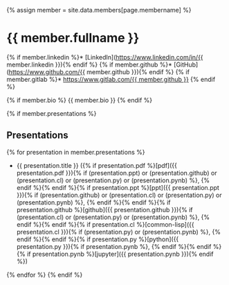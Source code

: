 {% assign member = site.data.members[page.membername] %}

# {{ member.fullname }}

{% if member.linkedin %}* [LinkedIn](https://www.linkedin.com/in/{{ member.linkedin }}){% endif %}
{% if member.github %}* [GitHub](https://www.github.com/{{ member.github }}){% endif %}
{% if member.gitlab %}* [https://www.gitlab.com/{{ member.github }}](GitLab) {% endif %}

{% if member.bio %} {{ member.bio }} {% endif %}

{% if member.presentations %}
## Presentations

{% for presentation in member.presentations %}
* {{ presentation.title }} ({% if presentation.pdf %}[pdf]({{ presentation.pdf }}){% if (presentation.ppt) or (presentation.github) or (presentation.cl) or (presentation.py) or (presentation.pynb) %}, {% endif %}{% endif %}{% if presentation.ppt %}[ppt]({{ presentation.ppt }}){% if (presentation.github) or (presentation.cl) or (presentation.py) or (presentation.pynb) %}, {% endif %}{% endif %}{% if presentation.github %}[github]({{ presentation.github }}){% if (presentation.cl) or (presentation.py) or (presentation.pynb) %}, {% endif %}{% endif %}{% if presentation.cl %}[common-lisp]({{ presentation.cl }}){% if (presentation.py) or (presentation.pynb) %}, {% endif %}{% endif %}{% if presentation.py %}[python]({{ presentation.py }}){% if presentation.pynb %}, {% endif %}{% endif %}{% if presentation.pynb %}[jupyter]({{ presentation.pynb }}){% endif %})

{% endfor %}
{% endif %}

